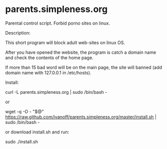 parents.simpleness.org
======================

Parental control script. Forbid porno sites on linux.


Description:

This short program will block adult web-sites on linux OS.

After you have opened the website, the program is catch a domain name and check the contents of the home page.

If more than 15 bad word will be on the main page, the site will banned (add domain name with 127.0.0.1 in /etc/hosts).

Install:

curl -L parents.simpleness.org | sudo /bin/bash - 

or

wget -q -O - "$@" https://raw.github.com/ivanoff/parents.simpleness.org/master/install.sh | sudo /bin/bash -

or download install.sh and run: 

sudo ./install.sh
